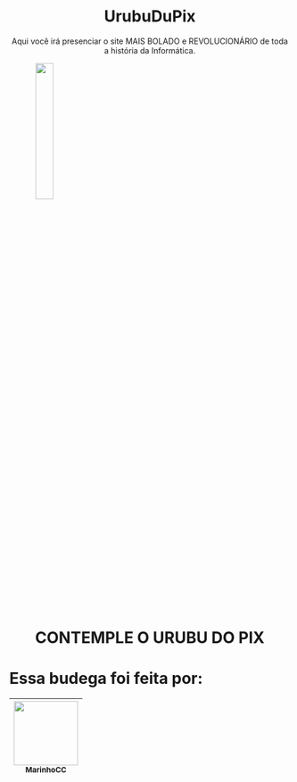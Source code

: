<h1 align = "center">UrubuDuPix</h1>
<p align = "center"> Aqui você irá presenciar o site MAIS BOLADO e REVOLUCIONÁRIO de toda a história da Informática.</p>
<a align = "center"><img src = "https://i.imgur.com/601hgoj.png" width = 25%></a>
<h1 align = "center">CONTEMPLE O URUBU DO PIX</h1>

# Essa budega foi feita por:
[<img src="https://i.imgur.com/vnDLZS0t.png" width=115><br><sub>MarinhoCC</sub>](https://github.com/CopperCommet)|
| :---: |
